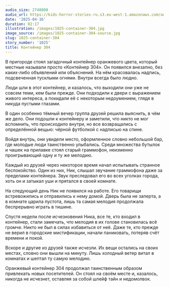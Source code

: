 ```yaml
---
audio_size: 2748000
audio_url: https://kids-horror-stories-ru.s3.eu-west-1.amazonaws.com/audio/1025-container-304.mp3
date: '2025-04-16'
duration: 02:17
illustration: /images/1025-container-304.jpg
image_source: /images/1025-container-304-source.jpg
slug: 1025-container-304
story_number: '1025'
title: Контейнер 304
---
```


В пригороде стоял загадочный контейнер оранжевого цвета, который местные называли просто «Контейнер 304». Он появился внезапно, без каких-либо объявлений или объяснений. На нём красовалась надпись, подсвеченная тусклыми огнями. Внутри всегда было людно.

Люди шли в этот контейнер, и казалось, что выходили они уже не совсем теми, кем были прежде. Они подходили к двери с выражением живого интереса, а покидали её с некоторым недоумением, глядя в никуда пустыми глазами.

В один особенно тёмный вечер группа друзей решила выяснить, в чём же дело. Они подошли к контейнеру и заметили, что никто не мог вспомнить, что происходило внутри, но все возвращались с определённой вещью: чёрной футболкой с надписью на спине.

Войдя внутрь, они увидели место, оформленное словно небольшой бар, где молодые люди таинственно улыбались. Среди множества бутылок и чашек на прилавке стоял старый граммофон, неизменно проигрывающий одну и ту же мелодию.

Каждый из друзей через некоторое время начал испытывать странное беспокойство. Один из них, Ник, слышал звучание граммофона даже за пределами контейнера. Звук преследовал его во всех уголках города, хоть он и затыкал уши и прятался в своей комнате.

На следующий день Ник не появился на работе. Его товарищи встревожились и отправились к нему домой. Дверь была не заперта, а в комнате царила пустота, лишь та самая мелодия продолжала беспрерывно играть в тишине.

Спустя недели после исчезновения Ника, все те, кто входил в контейнер, стали замечать, что мелодия в их голове становилась всё громче. Никто не был в силах избавиться от неё. Даже те, кто прежде не верил в городские мистификации, начали паниковать, потеряв счёт времени и покой.

Вскоре и другие из друзей также исчезли. Их вещи остались на своих местах, словно они вышли на минуту. Лишь холодный ветер витал в комнатах и шептал ту самую мелодию.

Оранжевый контейнер 304 продолжал таинственным образом привлекать новых посетителей. Он стоял на своём месте и, казалось, никогда не исчезнет, оставляя за собой шлейф тайн и недомолвок.
